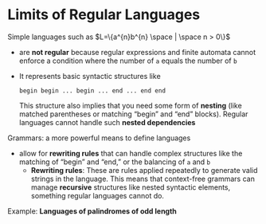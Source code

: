 # Limits of Regular Languages

Simple languages such as $L=\{a^{n}b^{n} \space | \space n > 0\}$ 

* are **not regular** because regular expressions and finite automata cannot enforce a condition where the number of `a` equals the number of `b`

* It represents basic syntactic structures like

	```
	begin begin ... begin ... end ... end end
	```

	This structure also implies that you need some form of **nesting** (like matched parentheses or matching “begin” and “end” blocks). Regular languages cannot handle such **nested dependencies**



Grammars: a more powerful means to define languages

* allow for **rewriting rules** that can handle complex structures like the matching of “begin” and “end,” or the balancing of `a` and `b`
	* **Rewriting rules**: These are rules applied repeatedly to generate valid strings in the language. This means that context-free grammars can manage **recursive** structures like nested syntactic elements, something regular languages cannot do.



Example: **Languages of palindromes of odd length**